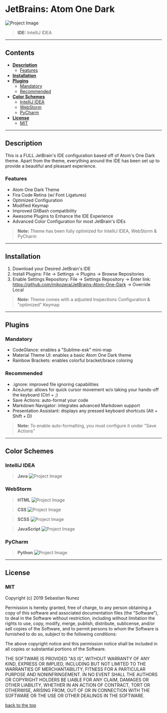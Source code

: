 # JetBrains: Atom One Dark

![Project Image](https://lh3.googleusercontent.com/Jur6OkU-NCzGUConr_g9244Za1Eehvj_rZ3seiNA7Jf1K2i3N8zHA7vm1H19t-vxTFPYKP5taDs70W3kt2eKCeu7NlK00uf25Tc-wg=w1918-h998-rw-no)

> **IDE:** IntelliJ IDEA

---

## **Contents**

- [**Description**](#description)
  - [Features](#features)
- [**Installation**](#installation)
- [**Plugins**](#plugins)
  - [Mandatory](#mandatory)
  - [Recommended](#recommended)
- [**Color Schemes**](#color-schemes)
  - [IntelliJ IDEA](#intellij-idea)
  - [WebStorm](#webstorm)
  - [PyCharm](#pycharm)
- [**License**](#license)
  - [MIT](#mit)
  
---

## **Description**
This is a FULL JetBrain's IDE configuration based off of Atom's One Dark theme. Apart from the theme, everything around the IDE has been set up to provide a beautiful and pleasant experience. 

### Features
- Atom One Dark Theme
- Fira Code Retina (w/ Font Ligatures)
- Optimized Configuration
- Modified Keymap
- Improved GitBash compatibility 
- Awesome Plugins to Enhance the IDE Experience 
- Advanced Color Configuration for most JetBrain's IDEs

> **Note:** Theme has been fully optimized for IntelliJ IDEA, WebStorm & PyCharm

---

## **Installation**
1. Download your Desired JetBrain's IDE
2. Install Plugins: File -> Settings -> Plugins -> Browse Repositories 
3. Enable Settings Repository: File -> Settings Repository -> Enter link: https://github.com/mikozera/JetBrains-Atom-One-Dark -> Override Local 

> **Note:** Theme comes with a adjusted Inspections Configuration & "optimized" Keymap

---

## **Plugins**

### Mandatory
- CodeGlance: enables a "Sublime-esk" mini-map
- Material Theme UI: enables a basic Atom One Dark theme
- Rainbow Brackets: enables colorful bracket/brace coloring

### Recommended
- .ignore: improved file ignoring capabilities
- AceJump: allows for quick cursor movement w/o taking your hands-off the keyboard (Ctrl + ;)
- Save Actions: auto-format your code 
- Markdown Navigator: integrates advanced Markdown support
- Presentation Assistant: displays any pressed keyboard shortcuts (Alt + Shift + D)

> **Note:** To enable auto-formatting, you must configure it under "Save Actions"

---

## **Color Schemes**

### IntelliJ IDEA
> **Java** 
![Project Image](https://lh3.googleusercontent.com/0ImVOMRfCfgchrdLOrvv7HWsn8pN1SVklJ4bVf3Of_W9l5BZBvCM0lEFOzw2tKMQ05fOv2yL1ufVv84vBnyH5fQnuH7cUKFiaAekVw=w1920-h985-rw-no)


### WebStorm
> **HTML**
![Project Image](https://lh3.googleusercontent.com/Qs0rLKz_ZRkWKcfbHHin-QaI7Zl4jo8Bq2FjCoQJk876L3dHYdNHL9Vji2w3xEy0z6fPCgO4R7YEQkP_CucpjkISmjVlYFjGM-vy=w1920-h999-rw-no)

> **CSS**
![Project Image](https://lh3.googleusercontent.com/zTl4gOrEVmYPRwRSc7KCueHk6U-M2TsB5OWn6ly4IZJioIUaUPO2utQsiU_QT3vFrOGHI1ol7K3TxyCJR9WimtEwaaIhHX3YoAsf=w1920-h996-rw-no)

> **SCSS** 
![Project Image](https://lh3.googleusercontent.com/R6zE9xQVCkSSRP6gyOAgOIpt-RJCk5UoaLIpvdKSFrJPAs87RjMV8lVoyVwDd3qA5h3xBJ-vG2TI4F13slW_p45CwICHauWJk9zn=w1920-h993-rw-no)

> **JavaScript** 
![Project Image](https://lh3.googleusercontent.com/3FHr_IdAdmbidTFYNf5W1JpRqrH5pLivomqDX0wumEcx-rHEiNcHEkwbJKtq5FPd7q4DEoeOwMQvsjd9LaBYdr4uxbBzYcE0UC8g=w1920-h995-rw-no)


### PyCharm
> **Python**
![Project Image](https://lh3.googleusercontent.com/rtYgTLai68zKEhjkgnaXTwSnGnA2bR_gLEr0Fu3kywYlom4eug49SKbHADYRp6uSk5a5-E_gYwv3QCAAUFC-jziILeOd4lq_WOGI=w1920-h989-rw-no)
 

---
## **License**

### MIT

Copyright (c) 2019 Sebastian Nunez

Permission is hereby granted, free of charge, to any person obtaining a copy
of this software and associated documentation files (the "Software"), to deal
in the Software without restriction, including without limitation the rights
to use, copy, modify, merge, publish, distribute, sublicense, and/or sell
copies of the Software, and to permit persons to whom the Software is
furnished to do so, subject to the following conditions:

The above copyright notice and this permission notice shall be included in all
copies or substantial portions of the Software.

THE SOFTWARE IS PROVIDED "AS IS", WITHOUT WARRANTY OF ANY KIND, EXPRESS OR
IMPLIED, INCLUDING BUT NOT LIMITED TO THE WARRANTIES OF MERCHANTABILITY,
FITNESS FOR A PARTICULAR PURPOSE AND NONINFRINGEMENT. IN NO EVENT SHALL THE
AUTHORS OR COPYRIGHT HOLDERS BE LIABLE FOR ANY CLAIM, DAMAGES OR OTHER
LIABILITY, WHETHER IN AN ACTION OF CONTRACT, TORT OR OTHERWISE, ARISING FROM,
OUT OF OR IN CONNECTION WITH THE SOFTWARE OR THE USE OR OTHER DEALINGS IN THE
SOFTWARE.

[back to the top](#jetbrains-atom-one-dark)
